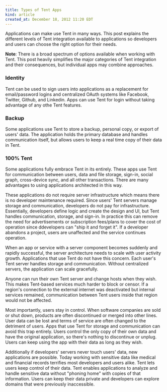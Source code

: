 ```yaml
---
title: Types of Tent Apps
kind: article
created_at: December 18, 2012 11:20 EDT
---
```


Applications can make use Tent in many ways. This post explains the different levels of Tent integration available to applications so developers and users can choose the right option for their needs.

**Note**: There is a broad spectrum of options available when working with Tent. This post heavily simplifies the major categories of Tent integration and their consequences, but individual apps may combine approaches.

### Identity

Tent can be used to sign users into applications as a replacement for email/password logins and centralized OAuth systems like Facebook, Twitter, Github, and Linkedin. Apps can use Tent for login without taking advantage of any othe Tent features. 
  
### Backup

Some applications use Tent to store a backup, personal copy, or export of users' data. The application holds the primary database and handles communication itself, but allows users to keep a real time copy of their data in Tent.

### 100% Tent 

Some applications fully embrace Tent in its entirely. These apps use Tent for communication between users, data and file storage, sign-in, social graph, cross-device sync, and all other transactions. There are many advantages to using applications architected in this way.

These applications do not require server infrastructure which means there is no developer maintenance required. Since users' Tent servers manage storage and communication, developers do not pay for infrastructure. Essentially, developers define logic and create the design and UI, but Tent handles communication, storage, and sign-in. In practice this can remove the need for advertisements or subscription fees/plans to cover the cost of operation since ddevelopers can "ship it and forget it". If a developer abandons a project, users are unaffected and the service continues operation. 

When an app or service with a server component becomes suddenly and rapidly successful, the server architecture needs to scale with user activity growth. Applications that use Tent do not have this concern. Each user's Tent server handles storage and communication. Without centralized servers, the application can scale gracefully.

Anyone can run their own Tent server and change hosts when they wish. This makes Tent-based services much harder to block or censor. If a region's connection to the external internet was deactivated but internal services remained, communication between Tent users inside that region would not be affected. 

Most importantly, users stay in control. When software companies are sold or shut down, products are often discontinued or merged into other lines. User data can be lost and terms of service are often changed to the detriment of users. Apps that use Tent for storage and communication can avoid this trap entirely. Users control the only copy of their own data and have the original application, so there's nothing to discontinue or unplug. Users can keep using the app with their data as long as they wish.

Additionally if developers' servers never touch users' data, new applications are possible. Today working with sensitive data like medical and financial records terrifies most developers and users alike. Tent lets users keep control of their data. Tent enables applications to analyze and handle sensitive data without "phoning home" with copies of that information. Users can keep their data private and developers can explore domains that were previously inaccessible.
